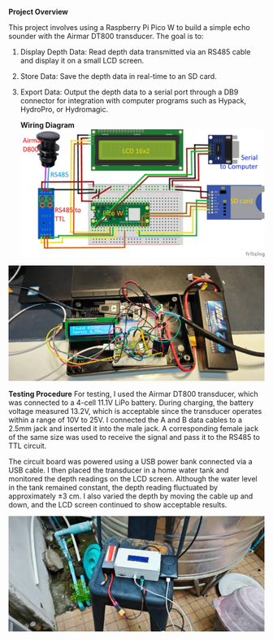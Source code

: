 **Project Overview**

This project involves using a Raspberry Pi Pico W to build a simple echo sounder with the Airmar DT800 transducer. The goal is to:

1. Display Depth Data: Read depth data transmitted via an RS485 cable and display it on a small LCD screen.
2. Store Data: Save the depth data in real-time to an SD card.
3. Export Data: Output the depth data to a serial port through a DB9 connector for integration with computer programs such as Hypack, HydroPro, or Hydromagic.

   **Wiring Diagram**
![alt text](https://github.com/pbroboto/Pico-Echo-Sounder/blob/main/airmar-d800-pico-w-_bb-scaled.jpg?raw=true)

![alt text](https://github.com/pbroboto/Pico-Echo-Sounder/blob/main/IMG_20240714_165123-scaled.jpg?raw=true)

**Testing Procedure**
For testing, I used the Airmar DT800 transducer, which was connected to a 4-cell 11.1V LiPo battery. During charging, the battery voltage measured 13.2V, which is acceptable since the transducer operates within a range of 10V to 25V. I connected the A and B data cables to a 2.5mm jack and inserted it into the male jack. A corresponding female jack of the same size was used to receive the signal and pass it to the RS485 to TTL circuit.

The circuit board was powered using a USB power bank connected via a USB cable. I then placed the transducer in a home water tank and monitored the depth readings on the LCD screen. Although the water level in the tank remained constant, the depth reading fluctuated by approximately ±3 cm. I also varied the depth by moving the cable up and down, and the LCD screen continued to show acceptable results.

![alt text](https://github.com/pbroboto/Pico-Echo-Sounder/blob/main/IMG_20240720_140323-1024x461.jpg?raw=true)

